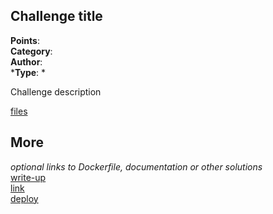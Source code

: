 ## Challenge title
**Points**:   
**Category**:   
**Author**: []()  
***Type**: *

Challenge description

[files]()

## More
*optional links to Dockerfile, documentation or other solutions*  
[write-up]()  
[link]()  
[deploy]()
